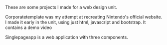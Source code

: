 These are some projects I made for a web design unit.

Corporatetemplate was my attempt at recreating Nintendo's official website. I made it early in the unit, using just html, javascript and bootstrap. It contains a demo video

Singlepageapp is a web application with three components.